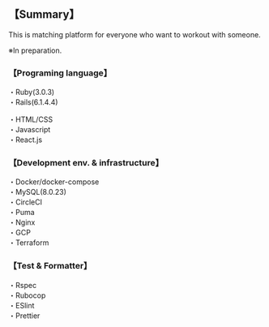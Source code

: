 ## 【Summary】
This is matching platform for everyone who want to workout with someone.<br>

※In preparation.

### 【Programing language】

・Ruby(3.0.3)<br>
・Rails(6.1.4.4)<br>

・HTML/CSS<br>
・Javascript<br>
・React.js<br>

### 【Development env. & infrastructure】

・Docker/docker-compose<br>
・MySQL(8.0.23)<br>
・CircleCI<br>
・Puma<br>
・Nginx<br>
・GCP<br>
・Terraform<br>

### 【Test & Formatter】

・Rspec<br>
・Rubocop<br>
・ESlint<br>
・Prettier<br>
